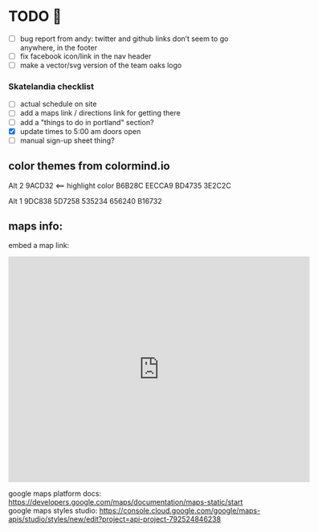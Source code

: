 # TODO 🚧

- [ ] bug report from andy: twitter and github links don’t seem to go anywhere, in the footer
- [ ] fix facebook icon/link in the nav header
- [ ] make a vector/svg version of the team oaks logo

### Skatelandia checklist
- [ ] actual schedule on site
- [ ] add a maps link / directions link for getting there
- [ ] add a "things to do in portland" section?
- [x] update times to 5:00 am doors open
- [ ] manual sign-up sheet thing?

## color themes from colormind.io

Alt 2
9ACD32 <== highlight color
B6B28C
EECCA9
BD4735
3E2C2C

Alt 1
9DC838
5D7258
535234
656240
B16732

## maps info:
embed a map link:
<iframe src="https://www.google.com/maps/embed?pb=!1m18!1m12!1m3!1d2797.837012251673!2d-122.66451039999998!3d45.47308709999999!2m3!1f0!2f0!3f0!3m2!1i1024!2i768!4f13.1!3m3!1m2!1s0x54950ae61af160bd%3A0x96b1594e778351db!2sOaks%20Park%20Roller%20Skating%20Rink!5e0!3m2!1sen!2sus!4v1634069194833!5m2!1sen!2sus" width="600" height="450" style="border:0;" allowfullscreen="" loading="lazy"></iframe>

google maps platform docs: https://developers.google.com/maps/documentation/maps-static/start
google maps styles studio: https://console.cloud.google.com/google/maps-apis/studio/styles/new/edit?project=api-project-792524846238
